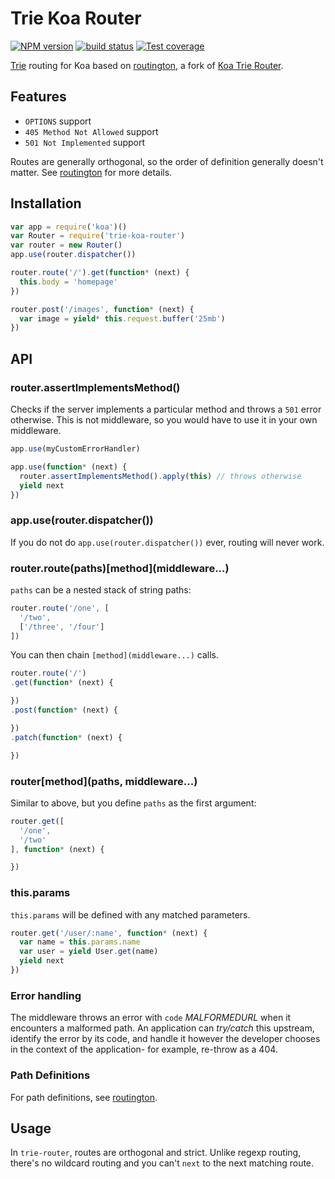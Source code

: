# Trie Koa Router

[![NPM version][npm-image]][npm-url]
[![build status][travis-image]][travis-url]
[![Test coverage][coveralls-image]][coveralls-url]

[Trie](http://en.wikipedia.org/wiki/Trie) routing for Koa based on [routington](https://github.com/jonathanong/routington), a fork of [Koa Trie Router](https://github.com/koajs/trie-router).

## Features

- `OPTIONS` support
- `405 Method Not Allowed` support
- `501 Not Implemented` support

Routes are generally orthogonal, so the order of definition generally doesn't matter.
See [routington](https://github.com/jonathanong/routington) for more details.

## Installation

```js
var app = require('koa')()
var Router = require('trie-koa-router')
var router = new Router()
app.use(router.dispatcher())

router.route('/').get(function* (next) {
  this.body = 'homepage'
})

router.post('/images', function* (next) {
  var image = yield* this.request.buffer('25mb')
})
```

## API

### router.assertImplementsMethod()

Checks if the server implements a particular method and throws a `501` error otherwise.
This is not middleware, so you would have to use it in your own middleware.

```js
app.use(myCustomErrorHandler)

app.use(function* (next) {
  router.assertImplementsMethod().apply(this) // throws otherwise
  yield next
})
```

### app.use(router.dispatcher())

If you do not do `app.use(router.dispatcher())` ever,
routing will never work.

### router.route(paths)\[method\]\(middleware...\)

`paths` can be a nested stack of string paths:

```js
router.route('/one', [
  '/two',
  ['/three', '/four']
])
```

You can then chain `[method](middleware...)` calls.

```js
router.route('/')
.get(function* (next) {

})
.post(function* (next) {

})
.patch(function* (next) {

})
```

### router\[method\]\(paths, middleware...\)

Similar to above, but you define `paths` as the first argument:

```js
router.get([
  '/one',
  '/two'
], function* (next) {

})
```

### this.params

`this.params` will be defined with any matched parameters.

```js
router.get('/user/:name', function* (next) {
  var name = this.params.name
  var user = yield User.get(name)
  yield next
})
```

### Error handling

The middleware throws an error with `code` _MALFORMEDURL_ when it encounters
a malformed path. An application can _try/catch_ this upstream, identify the error
by its code, and handle it however the developer chooses in the context of the
application- for example, re-throw as a 404.

### Path Definitions

For path definitions, see [routington](https://github.com/jonathanong/routington).

## Usage

In `trie-router`, routes are orthogonal and strict. Unlike regexp routing, there's no wildcard routing and you can't `next` to the next matching route.

[npm-image]: https://img.shields.io/npm/v/trie-koa-router.svg?style=flat
[npm-url]: https://npmjs.org/package/trie-koa-router
[travis-image]: https://img.shields.io/travis/theicebear/trie-router.svg?style=flat
[travis-url]: https://travis-ci.org/theicebear/trie-router
[coveralls-image]: https://img.shields.io/coveralls/theicebear/trie-router.svg?style=flat
[coveralls-url]: https://coveralls.io/r/theicebear/trie-router?branch=master


